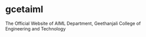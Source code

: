 # gcetaiml
The Official Website of AIML Department, Geethanjali College of Engineering and Technology
